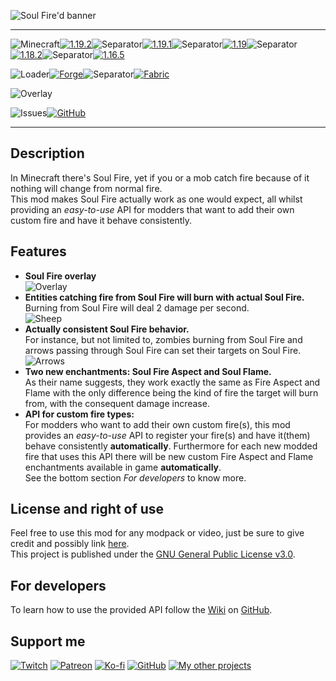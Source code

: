 ![Soul Fire'd banner](https://raw.githubusercontent.com/Nyphet/mod-fancy-assets/main/soul-fire-d/banner.gif)

---
![Minecraft](https://raw.githubusercontent.com/Nyphet/mod-fancy-assets/main/minecraft/minecraft.svg)[![1.19.2](https://raw.githubusercontent.com/Nyphet/mod-fancy-assets/main/minecraft/1-19-2.svg)](https://www.curseforge.com/minecraft/mc-mods/soul-fired/files/all?filter-status=1&filter-game-version=2020709689%3A9366)![Separator](https://raw.githubusercontent.com/Nyphet/mod-fancy-assets/main/separator.svg)[![1.19.1](https://raw.githubusercontent.com/Nyphet/mod-fancy-assets/main/minecraft/1-19-1.svg)](https://www.curseforge.com/minecraft/mc-mods/soul-fired/files/all?filter-status=1&filter-game-version=2020709689%3A9259)![Separator](https://raw.githubusercontent.com/Nyphet/mod-fancy-assets/main/separator.svg)[![1.19](https://raw.githubusercontent.com/Nyphet/mod-fancy-assets/main/minecraft/1-19.svg)](https://www.curseforge.com/minecraft/mc-mods/soul-fired/files/all?filter-status=1&filter-game-version=2020709689%3A9186)![Separator](https://raw.githubusercontent.com/Nyphet/mod-fancy-assets/main/separator.svg)[![1.18.2](https://raw.githubusercontent.com/Nyphet/mod-fancy-assets/main/minecraft/1-18-2.svg)](https://www.curseforge.com/minecraft/mc-mods/soul-fired/files/all?filter-status=1&filter-game-version=2020709689%3A9008)![Separator](https://raw.githubusercontent.com/Nyphet/mod-fancy-assets/main/separator.svg)[![1.16.5](https://raw.githubusercontent.com/Nyphet/mod-fancy-assets/main/minecraft/1-16-5.svg)](https://www.curseforge.com/minecraft/mc-mods/soul-fired/files/all?filter-status=1&filter-game-version=2020709689%3A8203)

![Loader](https://raw.githubusercontent.com/Nyphet/mod-fancy-assets/main/loader/loader.svg)[![Forge](https://raw.githubusercontent.com/Nyphet/mod-fancy-assets/main/loader/forge.svg)](https://www.curseforge.com/minecraft/mc-mods/soul-fired/files/all?filter-status=1&filter-game-version=2020709689%3A7498)![Separator](https://raw.githubusercontent.com/Nyphet/mod-fancy-assets/main/separator.svg)[![Fabric](https://raw.githubusercontent.com/Nyphet/mod-fancy-assets/main/loader/fabric.svg)](https://www.curseforge.com/minecraft/mc-mods/soul-fired/files/all?filter-status=1&filter-game-version=2020709689%3A7499)

![Overlay](https://raw.githubusercontent.com/Nyphet/mod-fancy-assets/main/side/client-server.svg)

![Issues](https://raw.githubusercontent.com/Nyphet/mod-fancy-assets/main/github/issues.svg)[![GitHub](https://raw.githubusercontent.com/Nyphet/mod-fancy-assets/main/github/github.svg)](https://github.com/Nyphet/soul-fire-d/issues)

---
## **Description**
In Minecraft there's Soul Fire, yet if you or a mob catch fire because of it nothing will change from normal fire.  
This mod makes Soul Fire actually work as one would expect, all whilst providing an *easy-to-use* API for modders that want to add their own custom fire and have it behave consistently.

## **Features**
- **Soul Fire overlay**  
![Overlay](https://github.com/Nyphet/mod-fancy-assets/blob/main/soul-fire-d/overlay.gif?raw=true)
- **Entities catching fire from Soul Fire will burn with actual Soul Fire.**  
Burning from Soul Fire will deal 2 damage per second.  
![Sheep](https://github.com/Nyphet/mod-fancy-assets/blob/main/soul-fire-d/sheep.gif?raw=true)
- **Actually consistent Soul Fire behavior.**  
For instance, but not limited to, zombies burning from Soul Fire and arrows passing through Soul Fire can set their targets on Soul Fire.  
![Arrows](https://github.com/Nyphet/mod-fancy-assets/blob/main/soul-fire-d/arrow.gif?raw=true)
- **Two new enchantments: Soul Fire Aspect and Soul Flame.**  
As their name suggests, they work exactly the same as Fire Aspect and Flame with the only difference being the kind of fire the target will burn from, with the consequent damage increase.
- **API for custom fire types:**  
For modders who want to add their own custom fire(s), this mod provides an *easy-to-use* API to register your fire(s) and have it(them) behave consistently **automatically**. Furthermore for each new modded fire that uses this API there will be new custom Fire Aspect and Flame enchantments available in game **automatically**.  
See the bottom section *For developers* to know more.

## **License and right of use**
Feel free to use this mod for any modpack or video, just be sure to give credit and possibly link [here](https://github.com/Nyphet/just-vertical-slabs#readme).  
This project is published under the [GNU General Public License v3.0](https://github.com/Nyphet/just-vertical-slabs/blob/master/LICENSE).

## **For developers**
To learn how to use the provided API follow the [Wiki](https://github.com/Nyphet/soul-fire-d/wiki) on [GitHub](https://github.com/Nyphet/soul-fire-d).

## **Support me**
[![Twitch](https://raw.githubusercontent.com/Nyphet/mod-fancy-assets/main/twitch/twitch64.png "Twitch")](https://www.twitch.tv/crystal_spider_)
[![Patreon](https://raw.githubusercontent.com/Nyphet/mod-fancy-assets/main/patreon/patreon64.png "Patreon")](https://www.patreon.com/crystalspider)
[![Ko-fi](https://raw.githubusercontent.com/Nyphet/mod-fancy-assets/main/kofi/kofi64.png "Ko-fi")](https://ko-fi.com/crystalspider)
[![GitHub](https://raw.githubusercontent.com/Nyphet/mod-fancy-assets/main/github/github64.png "My other projects")](https://github.com/Nyphet)
[![My other projects](https://raw.githubusercontent.com/Nyphet/mod-fancy-assets/main/curseforge/curseforge64.png "My other projects")](https://www.curseforge.com/members/crystal_spider_/projects)
